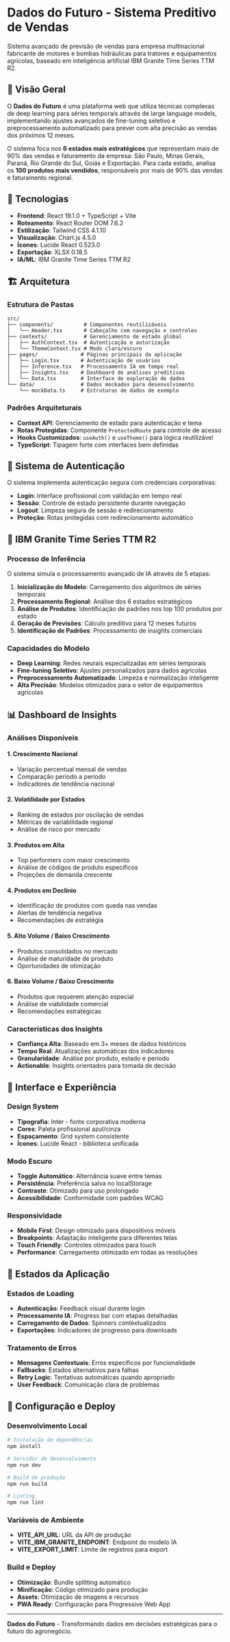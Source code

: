 # Dados do Futuro - Sistema Preditivo de Vendas

Sistema avançado de previsão de vendas para empresa multinacional fabricante de motores e bombas hidráulicas para tratores e equipamentos agrícolas, baseado em inteligência artificial IBM Granite Time Series TTM R2.

## 🎯 Visão Geral

O **Dados do Futuro** é uma plataforma web que utiliza técnicas complexas de deep learning para séries temporais através de large language models, implementando ajustes avançados de fine-tuning seletivo e preprocessamento automatizado para prever com alta precisão as vendas dos próximos 12 meses.

O sistema foca nos **6 estados mais estratégicos** que representam mais de 90% das vendas e faturamento da empresa: São Paulo, Minas Gerais, Paraná, Rio Grande do Sul, Goiás e Exportação. Para cada estado, analisa os **100 produtos mais vendidos**, responsáveis por mais de 90% das vendas e faturamento regional.

## 🚀 Tecnologias

- **Frontend**: React 19.1.0 + TypeScript + Vite
- **Roteamento**: React Router DOM 7.6.2
- **Estilização**: Tailwind CSS 4.1.10
- **Visualização**: Chart.js 4.5.0
- **Ícones**: Lucide React 0.523.0
- **Exportação**: XLSX 0.18.5
- **IA/ML**: IBM Granite Time Series TTM R2

## 🏗️ Arquitetura

### Estrutura de Pastas
```
src/
├── components/          # Componentes reutilizáveis
│   └── Header.tsx       # Cabeçalho com navegação e controles
├── contexts/            # Gerenciamento de estado global
│   ├── AuthContext.tsx  # Autenticação e autorização
│   └── ThemeContext.tsx # Modo claro/escuro
├── pages/              # Páginas principais da aplicação
│   ├── Login.tsx       # Autenticação de usuários
│   ├── Inference.tsx   # Processamento IA em tempo real
│   ├── Insights.tsx    # Dashboard de análises preditivas
│   └── Data.tsx        # Interface de exploração de dados
└── data/               # Dados mockados para desenvolvimento
    └── mockData.ts     # Estruturas de dados de exemplo
```

### Padrões Arquiteturais
- **Context API**: Gerenciamento de estado para autenticação e tema
- **Rotas Protegidas**: Componente `ProtectedRoute` para controle de acesso
- **Hooks Customizados**: `useAuth()` e `useTheme()` para lógica reutilizável
- **TypeScript**: Tipagem forte com interfaces bem definidas

## 🔐 Sistema de Autenticação

O sistema implementa autenticação segura com credenciais corporativas:
- **Login**: Interface profissional com validação em tempo real
- **Sessão**: Controle de estado persistente durante navegação
- **Logout**: Limpeza segura de sessão e redirecionamento
- **Proteção**: Rotas protegidas com redirecionamento automático

## 🤖 IBM Granite Time Series TTM R2

### Processo de Inferência
O sistema simula o processamento avançado de IA através de 5 etapas:

1. **Inicialização do Modelo**: Carregamento dos algoritmos de séries temporais
2. **Processamento Regional**: Análise dos 6 estados estratégicos
3. **Análise de Produtos**: Identificação de padrões nos top 100 produtos por estado
4. **Geração de Previsões**: Cálculo preditivo para 12 meses futuros
5. **Identificação de Padrões**: Processamento de insights comerciais

### Capacidades do Modelo
- **Deep Learning**: Redes neurais especializadas em séries temporais
- **Fine-tuning Seletivo**: Ajustes personalizados para dados agrícolas
- **Preprocessamento Automatizado**: Limpeza e normalização inteligente
- **Alta Precisão**: Modelos otimizados para o setor de equipamentos agrícolas

## 📊 Dashboard de Insights

### Análises Disponíveis

#### 1. **Crescimento Nacional**
- Variação percentual mensal de vendas
- Comparação período a período
- Indicadores de tendência nacional

#### 2. **Volatilidade por Estados**
- Ranking de estados por oscilação de vendas
- Métricas de variabilidade regional
- Análise de risco por mercado

#### 3. **Produtos em Alta**
- Top performers com maior crescimento
- Análise de códigos de produto específicos
- Projeções de demanda crescente

#### 4. **Produtos em Declínio**
- Identificação de produtos com queda nas vendas
- Alertas de tendência negativa
- Recomendações de estratégia

#### 5. **Alto Volume / Baixo Crescimento**
- Produtos consolidados no mercado
- Análise de maturidade de produto
- Oportunidades de otimização

#### 6. **Baixo Volume / Baixo Crescimento**
- Produtos que requerem atenção especial
- Análise de viabilidade comercial
- Recomendações estratégicas

### Características dos Insights
- **Confiança Alta**: Baseado em 3+ meses de dados históricos
- **Tempo Real**: Atualizações automáticas dos indicadores
- **Granularidade**: Análise por produto, estado e período
- **Actionable**: Insights orientados para tomada de decisão

## 🎨 Interface e Experiência

### Design System
- **Tipografia**: Inter - fonte corporativa moderna
- **Cores**: Paleta profissional azul/cinza
- **Espaçamento**: Grid system consistente
- **Ícones**: Lucide React - biblioteca unificada

### Modo Escuro
- **Toggle Automático**: Alternância suave entre temas
- **Persistência**: Preferência salva no localStorage
- **Contraste**: Otimizado para uso prolongado
- **Acessibilidade**: Conformidade com padrões WCAG

### Responsividade
- **Mobile First**: Design otimizado para dispositivos móveis
- **Breakpoints**: Adaptação inteligente para diferentes telas
- **Touch Friendly**: Controles otimizados para touch
- **Performance**: Carregamento otimizado em todas as resoluções

## 🚦 Estados da Aplicação

### Estados de Loading
- **Autenticação**: Feedback visual durante login
- **Processamento IA**: Progress bar com etapas detalhadas
- **Carregamento de Dados**: Spinners contextualizados
- **Exportações**: Indicadores de progresso para downloads

### Tratamento de Erros
- **Mensagens Contextuais**: Erros específicos por funcionalidade
- **Fallbacks**: Estados alternativos para falhas
- **Retry Logic**: Tentativas automáticas quando apropriado
- **User Feedback**: Comunicação clara de problemas

## 🔧 Configuração e Deploy

### Desenvolvimento Local
```bash
# Instalação de dependências
npm install

# Servidor de desenvolvimento
npm run dev

# Build de produção
npm run build

# Linting
npm run lint
```

### Variáveis de Ambiente
- **VITE_API_URL**: URL da API de produção
- **VITE_IBM_GRANITE_ENDPOINT**: Endpoint do modelo IA
- **VITE_EXPORT_LIMIT**: Limite de registros para export

### Build e Deploy
- **Otimização**: Bundle splitting automático
- **Minificação**: Código otimizado para produção
- **Assets**: Otimização de imagens e recursos
- **PWA Ready**: Configuração para Progressive Web App

---

**Dados do Futuro** - Transformando dados em decisões estratégicas para o futuro do agronegócio.
